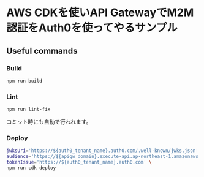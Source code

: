 # AWS CDKを使いAPI GatewayでM2M認証をAuth0を使ってやるサンプル

## Useful commands

### Build

```bash
npm run build
```

### Lint

```bash
npm run lint-fix
```

コミット時にも自動で行われます。

### Deploy

```bash
jwksUri='https://${auth0_tenant_name}.auth0.com/.well-known/jwks.json' \
audience='https://${apigw_domain}.execute-api.ap-northeast-1.amazonaws.com/' \
tokenIssue='https://${auth0_tenant_name}.auth0.com' \
npm run cdk deploy
```
